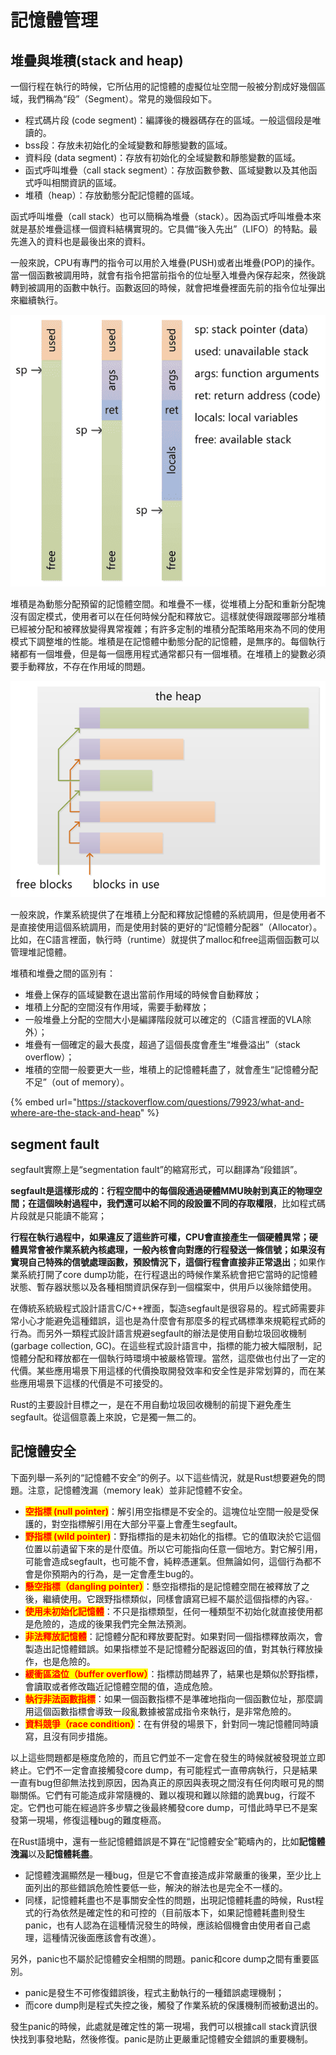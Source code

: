 # 記憶體管理

## 堆疊與堆積(stack and heap)

一個行程在執行的時候，它所佔用的記憶體的虛擬位址空間一般被分割成好幾個區域，我們稱為“段”（Segment）。常見的幾個段如下。

* 程式碼片段 (code segment)：編譯後的機器碼存在的區域。一般這個段是唯讀的。
* bss段：存放未初始化的全域變數和靜態變數的區域。
* 資料段 (data segment)：存放有初始化的全域變數和靜態變數的區域。
* 函式呼叫堆疊（call stack segment）：存放函數參數、區域變數以及其他函式呼叫相關資訊的區域。
* 堆積（heap）：存放動態分配記憶體的區域。

函式呼叫堆疊（call stack）也可以簡稱為堆疊（stack）。因為函式呼叫堆疊本來就是基於堆疊這樣一個資料結構實現的。它具備“後入先出”（LIFO）的特點。最先進入的資料也是最後出來的資料。

一般來說，CPU有專門的指令可以用於入堆疊(PUSH)或者出堆疊(POP)的操作。當一個函數被調用時，就會有指令把當前指令的位址壓入堆疊內保存起來，然後跳轉到被調用的函數中執行。函數返回的時候，就會把堆疊裡面先前的指令位址彈出來繼續執行。

![記憶體中的堆疊](../.gitbook/assets/stack-min.png)

堆積是為動態分配預留的記憶體空間。和堆疊不一樣，從堆積上分配和重新分配塊沒有固定模式，使用者可以在任何時候分配和釋放它。這樣就使得跟蹤哪部分堆積已經被分配和被釋放變得異常複雜；有許多定制的堆積分配策略用來為不同的使用模式下調整堆的性能。堆積是在記憶體中動態分配的記憶體，是無序的。每個執行緒都有一個堆疊，但是每一個應用程式通常都只有一個堆積。在堆積上的變數必須要手動釋放，不存在作用域的問題。

![記憶體中的堆積](../.gitbook/assets/heap-min.png)

一般來說，作業系統提供了在堆積上分配和釋放記憶體的系統調用，但是使用者不是直接使用這個系統調用，而是使用封裝的更好的“記憶體分配器”（Allocator）。比如，在C語言裡面，執行時（runtime）就提供了malloc和free這兩個函數可以管理堆記憶體。

堆積和堆疊之間的區別有：

* 堆疊上保存的區域變數在退出當前作用域的時候會自動釋放；
* 堆積上分配的空間沒有作用域，需要手動釋放；
* 一般堆疊上分配的空間大小是編譯階段就可以確定的（C語言裡面的VLA除外）；
* 堆疊有一個確定的最大長度，超過了這個長度會產生“堆疊溢出”（stack overflow）；
* 堆積的空間一般要更大一些，堆積上的記憶體耗盡了，就會產生“記憶體分配不足”（out of memory）。

{% embed url="https://stackoverflow.com/questions/79923/what-and-where-are-the-stack-and-heap" %}

## segment fault

segfault實際上是“segmentation fault”的縮寫形式，可以翻譯為“段錯誤”。

**segfault是這樣形成的：行程空間中的每個段通過硬體MMU映射到真正的物理空間；在這個映射過程中，我們還可以給不同的段設置不同的存取權限**，比如程式碼片段就是只能讀不能寫；

**行程在執行過程中，如果違反了這些許可權，CPU會直接產生一個硬體異常；硬體異常會被作業系統內核處理，一般內核會向對應的行程發送一條信號；如果沒有實現自己特殊的信號處理函數，預設情況下，這個行程會直接非正常退出**；如果作業系統打開了core dump功能，在行程退出的時候作業系統會把它當時的記憶體狀態、暫存器狀態以及各種相關資訊保存到一個檔案中，供用戶以後除錯使用。

在傳統系統級程式設計語言C/C++裡面，製造segfault是很容易的。程式師需要非常小心才能避免這種錯誤，這也是為什麼會有那麼多的程式碼標準來規範程式師的行為。而另外一類程式設計語言規避segfault的辦法是使用自動垃圾回收機制(garbage collection, GC)。在這些程式設計語言中，指標的能力被大幅限制，記憶體分配和釋放都在一個執行時環境中被嚴格管理。當然，這麼做也付出了一定的代價。某些應用場景下用這樣的代價換取開發效率和安全性是非常划算的，而在某些應用場景下這樣的代價是不可接受的。

Rust的主要設計目標之一，是在不用自動垃圾回收機制的前提下避免產生segfault。從這個意義上來說，它是獨一無二的。

## 記憶體安全

下面列舉一系列的“記憶體不安全”的例子。以下這些情況，就是Rust想要避免的問題。注意，記憶體洩漏（memory leak）並非記憶體不安全。

* <mark style="color:red;">**空指標 (null pointer)**</mark>：解引用空指標是不安全的。這塊位址空間一般是受保護的，對空指標解引用在大部分平臺上會產生segfault。
* <mark style="color:red;">**野指標 (wild pointer)**</mark>：野指標指的是未初始化的指標。它的值取決於它這個位置以前遺留下來的是什麼值。所以它可能指向任意一個地方。對它解引用，可能會造成segfault，也可能不會，純粹憑運氣。但無論如何，這個行為都不會是你預期內的行為，是一定會產生bug的。
* <mark style="color:red;">**懸空指標（dangling pointer）**</mark>：懸空指標指的是記憶體空間在被釋放了之後，繼續使用。它跟野指標類似，同樣會讀寫已經不屬於這個指標的內容。·
* <mark style="color:red;">**使用未初始化記憶體**</mark>：不只是指標類型，任何一種類型不初始化就直接使用都是危險的，造成的後果我們完全無法預測。
* <mark style="color:red;">**非法釋放記憶體**</mark>：記憶體分配和釋放要配對。如果對同一個指標釋放兩次，會製造出記憶體錯誤。如果指標並不是記憶體分配器返回的值，對其執行釋放操作，也是危險的。
* <mark style="color:red;">**緩衝區溢位（buffer overflow）**</mark>：指標訪問越界了，結果也是類似於野指標，會讀取或者修改臨近記憶體空間的值，造成危險。
* <mark style="color:red;">**執行非法函數指標**</mark>：如果一個函數指標不是準確地指向一個函數位址，那麼調用這個函數指標會導致一段亂數據被當成指令來執行，是非常危險的。
* <mark style="color:red;">**資料競爭（race condition）**</mark>：在有併發的場景下，針對同一塊記憶體同時讀寫，且沒有同步措施。

以上這些問題都是極度危險的，而且它們並不一定會在發生的時候就被發現並立即終止。它們不一定會直接觸發core dump，有可能程式一直帶病執行，只是結果一直有bug但卻無法找到原因，因為真正的原因與表現之間沒有任何肉眼可見的關聯關係。它們有可能造成非常隨機的、難以複現和難以除錯的詭異bug，行蹤不定。它們也可能在經過許多步驟之後最終觸發core dump，可惜此時早已不是案發第一現場，修復這種bug的難度極高。

在Rust語境中，還有一些記憶體錯誤是不算在“記憶體安全”範疇內的，比如**記憶體洩漏**以及**記憶體耗盡**。

* 記憶體洩漏顯然是一種bug，但是它不會直接造成非常嚴重的後果，至少比上面列出的那些錯誤危險性要低一些，解決的辦法也是完全不一樣的。
* 同樣，記憶體耗盡也不是事關安全性的問題，出現記憶體耗盡的時候，Rust程式的行為依然是確定性的和可控的（目前版本下，如果記憶體耗盡則發生panic，也有人認為在這種情況發生的時候，應該給個機會由使用者自己處理，這種情況後面應該會有改進）。

另外，panic也不屬於記憶體安全相關的問題。panic和core dump之間有重要區別。

* panic是發生不可修復錯誤後，程式主動執行的一種錯誤處理機制；
* 而core dump則是程式失控之後，觸發了作業系統的保護機制而被動退出的。

發生panic的時候，此處就是確定性的第一現場，我們可以根據call stack資訊很快找到事發地點，然後修復。panic是防止更嚴重記憶體安全錯誤的重要機制。

